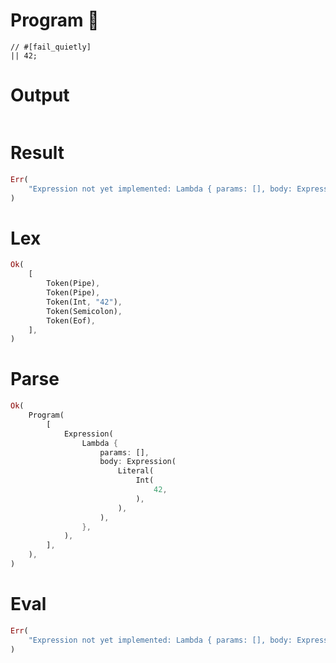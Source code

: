# Program 🔴

```rustleaf
// #[fail_quietly]
|| 42;
```

# Output

```

```

# Result

```rust
Err(
    "Expression not yet implemented: Lambda { params: [], body: Expression(Literal(Int(42))) }",
)
```

# Lex

```rust
Ok(
    [
        Token(Pipe),
        Token(Pipe),
        Token(Int, "42"),
        Token(Semicolon),
        Token(Eof),
    ],
)
```

# Parse

```rust
Ok(
    Program(
        [
            Expression(
                Lambda {
                    params: [],
                    body: Expression(
                        Literal(
                            Int(
                                42,
                            ),
                        ),
                    ),
                },
            ),
        ],
    ),
)
```

# Eval

```rust
Err(
    "Expression not yet implemented: Lambda { params: [], body: Expression(Literal(Int(42))) }",
)
```
